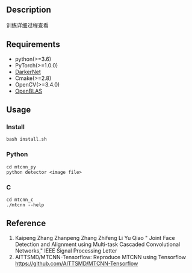 ## Description

训练详细过程查看[]()

## Requirements

- python(>=3.6)
- PyTorch(>=1.0.0)  
- [DarkerNet](https://github.com/isLouisHsu/DarkerNet)
- Cmake(>=2.8)
- OpenCV(>=3.4.0)
- [OpenBLAS](http://www.openblas.net/)

## Usage

### Install

``` shell
bash install.sh
```

### Python

``` shell
cd mtcnn_py
python detector <image file>
```

### C

``` shell
cd mtcnn_c
./mtcnn --help
```

## Reference
1. Kaipeng Zhang Zhanpeng Zhang Zhifeng Li Yu Qiao  " Joint Face Detection and Alignment using Multi-task Cascaded Convolutional Networks," IEEE Signal Processing Letter
2. AITTSMD/MTCNN-Tensorflow: Reproduce MTCNN using Tensorflow https://github.com/AITTSMD/MTCNN-Tensorflow
